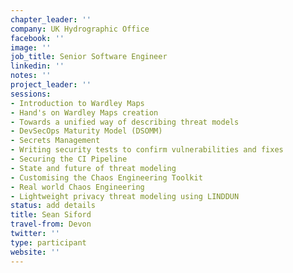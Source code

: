 ```yaml
---
chapter_leader: ''
company: UK Hydrographic Office
facebook: ''
image: ''
job_title: Senior Software Engineer
linkedin: ''
notes: ''
project_leader: ''
sessions:
- Introduction to Wardley Maps
- Hand's on Wardley Maps creation
- Towards a unified way of describing threat models
- DevSecOps Maturity Model (DSOMM)
- Secrets Management
- Writing security tests to confirm vulnerabilities and fixes
- Securing the CI Pipeline
- State and future of threat modeling
- Customising the Chaos Engineering Toolkit
- Real world Chaos Engineering
- Lightweight privacy threat modeling using LINDDUN
status: add details
title: Sean Siford
travel-from: Devon
twitter: ''
type: participant
website: ''
---
```


<!-- put more details about participant here -->